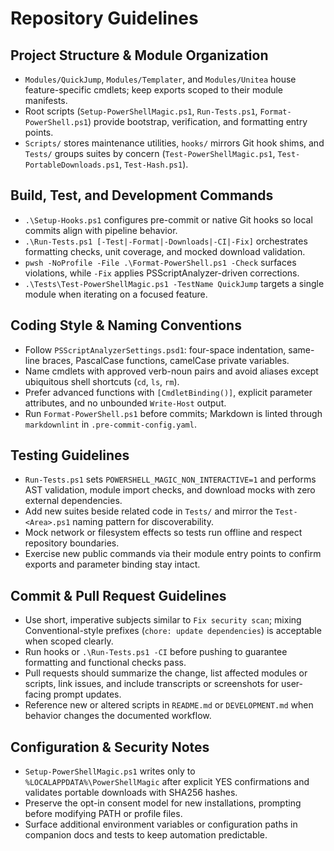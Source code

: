 # Repository Guidelines

## Project Structure & Module Organization

- `Modules/QuickJump`, `Modules/Templater`, and `Modules/Unitea` house
  feature-specific cmdlets; keep exports scoped to their module manifests.
- Root scripts (`Setup-PowerShellMagic.ps1`, `Run-Tests.ps1`,
  `Format-PowerShell.ps1`) provide bootstrap, verification, and formatting entry
  points.
- `Scripts/` stores maintenance utilities, `hooks/` mirrors Git hook shims, and
  `Tests/` groups suites by concern (`Test-PowerShellMagic.ps1`,
  `Test-PortableDownloads.ps1`, `Test-Hash.ps1`).

## Build, Test, and Development Commands

- `.\Setup-Hooks.ps1` configures pre-commit or native Git hooks so local commits
  align with pipeline behavior.
- `.\Run-Tests.ps1 [-Test|-Format|-Downloads|-CI|-Fix]` orchestrates formatting
  checks, unit coverage, and mocked download validation.
- `pwsh -NoProfile -File .\Format-PowerShell.ps1 -Check` surfaces violations,
  while `-Fix` applies PSScriptAnalyzer-driven corrections.
- `.\Tests\Test-PowerShellMagic.ps1 -TestName QuickJump` targets a single module
  when iterating on a focused feature.

## Coding Style & Naming Conventions

- Follow `PSScriptAnalyzerSettings.psd1`: four-space indentation, same-line
  braces, PascalCase functions, camelCase private variables.
- Name cmdlets with approved verb-noun pairs and avoid aliases except ubiquitous
  shell shortcuts (`cd`, `ls`, `rm`).
- Prefer advanced functions with `[CmdletBinding()]`, explicit parameter
  attributes, and no unbounded `Write-Host` output.
- Run `Format-PowerShell.ps1` before commits; Markdown is linted through
  `markdownlint` in `.pre-commit-config.yaml`.

## Testing Guidelines

- `Run-Tests.ps1` sets `POWERSHELL_MAGIC_NON_INTERACTIVE=1` and performs AST
  validation, module import checks, and download mocks with zero external
  dependencies.
- Add new suites beside related code in `Tests/` and mirror the
  `Test-<Area>.ps1` naming pattern for discoverability.
- Mock network or filesystem effects so tests run offline and respect repository
  boundaries.
- Exercise new public commands via their module entry points to confirm exports
  and parameter binding stay intact.

## Commit & Pull Request Guidelines

- Use short, imperative subjects similar to `Fix security scan`; mixing
  Conventional-style prefixes (`chore: update dependencies`) is acceptable when
  scoped clearly.
- Run hooks or `.\Run-Tests.ps1 -CI` before pushing to guarantee formatting and
  functional checks pass.
- Pull requests should summarize the change, list affected modules or scripts,
  link issues, and include transcripts or screenshots for user-facing prompt
  updates.
- Reference new or altered scripts in `README.md` or `DEVELOPMENT.md` when
  behavior changes the documented workflow.

## Configuration & Security Notes

- `Setup-PowerShellMagic.ps1` writes only to `%LOCALAPPDATA%\PowerShellMagic`
  after explicit YES confirmations and validates portable downloads with SHA256
  hashes.
- Preserve the opt-in consent model for new installations, prompting before
  modifying PATH or profile files.
- Surface additional environment variables or configuration paths in companion
  docs and tests to keep automation predictable.
